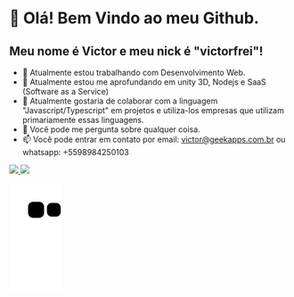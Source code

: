 # 👋 Olá! Bem Vindo ao meu Github.
## Meu nome é Victor e meu nick é "victorfrei"!


- 🔭 Atualmente estou trabalhando com Desenvolvimento Web.
- 🌱 Atualmente estou me aprofundando em unity 3D, Nodejs e SaaS (Software as a Service)
- 👯 Atualmente gostaria de colaborar com a linguagem "Javascript/Typescript" em projetos e utiliza-los empresas que utilizam primariamente essas linguagens.
- 💬 Você pode me pergunta sobre qualquer coisa.
- 📫 Você pode entrar em contato por email: victor@geekapps.com.br ou whatsapp: +5598984250103

<div>
<a href="https://github.com/victorfrei">
<img height="180em" src="https://github-readme-stats.vercel.app/api/top-langs/?username=victorfrei&layout=compact&langs_count=7&theme=dracula"/>
<img height="180em" src="https://github-readme-stats-eight-theta.vercel.app/api?username=victorfrei&show_icons=true&theme=algolia&include_all_commits=true&count_private=true"/>
</div>


![Snake animation](https://github.com/victorfrei/victorfrei/blob/output/github-contribution-grid-snake.svg)










